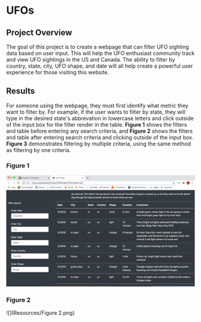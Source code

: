 # UFOs

## Project Overview

The goal of this project is to create a webpage that can filter UFO sighting data based on user input. This will help the UFO enthusiast community track and view UFO sightings in the US and Canada. The ability to filter by country, state, city, UFO shape, and date will all help create a powerful user experience for those visiting this website.

## Results

For someone using the webpage, they must first identify what metric they want to filter by. For example, if the user wants to filter by state, they will type in the desired state's abbrevation in lowercase letters and click outside of the input box for the filter render in the table. **Figure 1** shows the filters and table before entering any search criteria, and **Figure 2** shows the filters and table after entering search criteria and clicking outside of the input box. **Figure 3** demonstrates filtering by multiple criteria, using the same method as filtering by one criteria.

### Figure 1

![](Resources/Figure%201.png)

### Figure 2

![](Resources/Figure 2.png)

